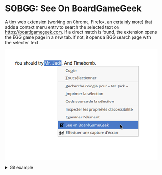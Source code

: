 # SOBGG: See On BoardGameGeek

A tiny web extension (working on Chrome, Firefox, an certainly more) that adds a context menu entry to search the selected text on https://boardgamegeek.com. If a direct match is found, the extension opens the BGG game page in a new tab. If not, it opens a BGG search page with the selected text.

![](example.png)

<details>
    <summary>Gif example</summary>
    ![Select a board game name in any website's content, right click, click "See On BoardGameGeek", voilà!](example.gif)
</details>
